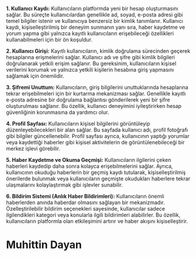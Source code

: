 **1. Kullanıcı Kaydı:**
Kullanıcıların platformda yeni bir hesap oluşturmasını sağlar. Bu süreçte kullanıcılardan genellikle ad, soyad, e-posta adresi gibi temel bilgiler istenir ve kullanıcıya benzersiz bir kimlik tanımlanır. Kullanıcı kaydı, kişiselleştirilmiş bir deneyim sunmanın yanı sıra, haber kaydetme ve yorum yapma gibi yalnızca kayıtlı kullanıcıların erişebileceği özellikleri kullanabilmeleri için bir ön koşuldur.

**2. Kullanıcı Girişi:**
Kayıtlı kullanıcıların, kimlik doğrulama sürecinden geçerek hesaplarına erişmelerini sağlar. Kullanıcı adı ve şifre gibi kimlik bilgileri doğrulanarak yetkili erişim sağlanır. Bu gereksinim, kullanıcıların kişisel verilerini korumak ve yalnızca yetkili kişilerin hesabına giriş yapmasını sağlamak için önemlidir.

**3. Şifremi Unuttum:**
Kullanıcıların, giriş bilgilerini unuttuklarında hesaplarına tekrar erişebilmeleri için bir kurtarma mekanizması sağlar. Genellikle kayıtlı e-posta adresine bir doğrulama bağlantısı gönderilerek yeni bir şifre oluşturulması sağlanır. Bu özellik, kullanıcı deneyimini iyileştirirken hesap güvenliğinin korunmasına da yardımcı olur.

**4. Profil Sayfası:**
Kullanıcıların kişisel bilgilerini görüntüleyip düzenleyebilecekleri bir alan sağlar. Bu sayfada kullanıcı adı, profil fotoğrafı gibi bilgiler güncellenebilir. Profil sayfası ayrıca, kullanıcının yaptığı yorumlar veya kaydettiği haberler gibi kişisel aktivitelerin de görüntülenebileceği bir merkez işlevi görebilir.

**5. Haber Kaydetme ve Okuma Geçmişi:**
Kullanıcıların ilgilerini çeken haberleri kaydedip daha sonra kolayca erişebilmelerini sağlar. Ayrıca, kullanıcının okuduğu haberlerin bir geçmiş kaydı tutularak, kişiselleştirilmiş önerilerde bulunmak veya kullanıcıların geçmişte okudukları haberlere tekrar ulaşmalarını kolaylaştırmak gibi işlevler sunabilir.

**6. Bildirim Sistemi (Anlık Haber Bildirimleri):**
Kullanıcıların önemli haberlerden anında haberdar olmasını sağlayan bir mekanizmadır. Özelleştirilebilir bildirim seçenekleri sayesinde, kullanıcılar sadece ilgilendikleri kategori veya konularla ilgili bildirimleri alabilirler. Bu özellik, kullanıcıların platformla olan etkileşimini artırır ve haber akışını kişiselleştirir.
# Muhittin Dayan 
